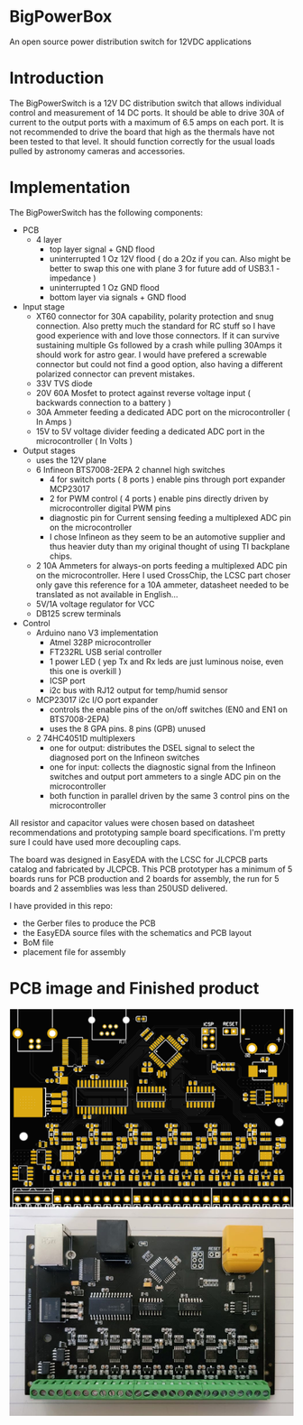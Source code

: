 # BigPowerBox
 An open source power distribution switch for 12VDC applications

# Introduction
The BigPowerSwitch is a 12V DC distribution switch that allows individual control and measurement of 14 DC ports. It should be able to drive 30A of current to the output ports with a maximum of 6.5 amps on each port. It is not recommended to drive the board that high as the thermals have not been tested to that level. It should function correctly for the usual loads pulled by astronomy cameras and accessories.

# Implementation
The BigPowerSwitch has the following components:
- PCB
  - 4 layer 
    - top layer signal + GND flood
    - uninterrupted 1 Oz 12V flood ( do a 2Oz if you can. Also might be better to swap this one with plane 3 for future add of USB3.1 - impedance )
    - uninterrupted 1 Oz GND flood
    - bottom layer via signals + GND flood
- Input stage
  - XT60 connector for 30A capability, polarity protection and snug connection. Also pretty much the standard for RC stuff so I have good experience with and love those connectors. If it can survive sustaining multiple Gs followed by a crash while pulling 30Amps it should work for astro gear. I would have prefered a screwable connector but could not find a good option, also having a different polarized connector can prevent mistakes.
  - 33V TVS diode
  - 20V 60A Mosfet to protect against reverse voltage input ( backwards connection to a battery )
  - 30A Ammeter feeding a dedicated ADC port on the microcontroller ( In Amps )
  - 15V to 5V voltage divider feeding a dedicated ADC port in the microcontroller ( In Volts )
- Output stages
  - uses the 12V plane
  - 6 Infineon BTS7008-2EPA 2 channel high switches
    - 4 for switch ports ( 8 ports ) enable pins through port expander MCP23017
    - 2 for PWM control ( 4 ports ) enable pins directly driven by microcontroller digital PWM pins
    - diagnostic pin for Current sensing feeding a multiplexed ADC pin on the microcontroller
    - I chose Infineon as they seem to be an automotive supplier and thus heavier duty than my original thought of using TI backplane chips.
  - 2 10A Ammeters for always-on ports feeding a multiplexed ADC pin on the microcontroller. Here I used CrossChip, the LCSC part choser only gave this reference for a 10A ammeter, datasheet needed to be translated as not available in English...
  - 5V/1A voltage regulator for VCC
  - DB125 screw terminals
- Control
  - Arduino nano V3 implementation
    - Atmel 328P microcontroller
    - FT232RL USB serial controller
    - 1 power LED ( yep Tx and Rx leds are just luminous noise, even this one is overkill )
    - ICSP port
    - i2c bus with RJ12 output for temp/humid sensor
  - MCP23017 i2c I/O port expander
    - controls the enable pins of the on/off switches (EN0 and EN1 on BTS7008-2EPA)
    - uses the 8 GPA pins. 8 pins (GPB) unused
  - 2 74HC4051D multiplexers
    - one for output: distributes the DSEL signal to select the diagnosed port on the Infineon switches
    - one for input: collects the diagnostic signal from the Infineon switches and output port ammeters to a single ADC pin on the microcontroller
    - both function in parallel driven by the same 3 control pins on the microcontroller

All resistor and capacitor values were chosen based on datasheet recommendations and prototyping sample board specifications. I'm pretty sure I could have used more decoupling caps.

The board was designed in EasyEDA with the LCSC for JLCPCB parts catalog and fabricated by JLCPCB. This PCB prototyper has a minimum of 5 boards runs for PCB production and 2 boards for assembly, the run for 5 boards and 2 assemblies was less than 250USD delivered.

I have provided in this repo:
- the Gerber files to produce the PCB
- the EasyEDA source files with the schematics and PCB layout
- BoM file
- placement file for assembly

# PCB image and Finished product
![PCB](../../Resources/PCBImg.jpg)
![PCB Picture](../../Resources/pcb.jpg)
